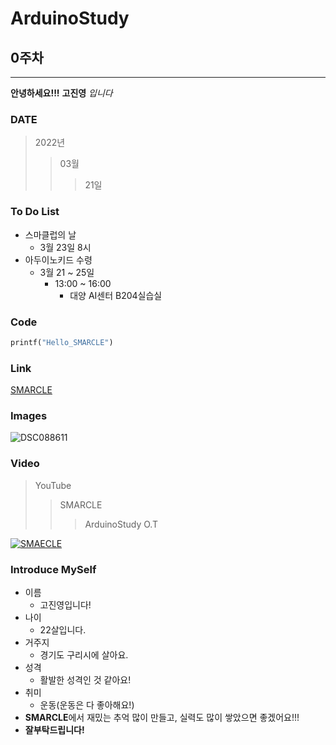 # ArduinoStudy
## 0주차

---

**안녕하세요!!!**
**고진영** *입니다*

### DATE
>2022년
>>03월
>>>21일

### To Do List
* 스마클럽의 날
  * 3월 23일 8시
* 아두이노키드 수령
  * 3월 21 ~ 25일
    * 13:00 ~ 16:00
	    * 대양 AI센터 B204실습실
 
### Code
``` python
printf("Hello_SMARCLE")
```

### Link

[SMARCLE](https://www.smarcle.dev/)


### Images
![DSC088611](https://user-images.githubusercontent.com/101801401/159177238-a31a2abb-a953-432e-a614-5021b2c1012a.jpg)


### Video
>YouTube
>>SMARCLE
>>>ArduinoStudy O.T
>>>
[![SMAECLE](https://img.youtube.com/vi/wnDyDJTHpNk/0.jpg)](https://www.youtube.com/watch?v=wnDyDJTHpNk)

### Introduce MySelf
* 이름
	* 고진영입니다!
* 나이 
	* 22살입니다.
* 거주지
	* 경기도 구리시에 살아요.
* 성격
	* 활발한 성격인 것 같아요!
* 취미
	* 운동(운동은 다 좋아해요!)
* **SMARCLE**에서 재밌는 추억 많이 만들고, 실력도 많이 쌓았으면 좋겠어요!!!
* **잘부탁드립니다!**

